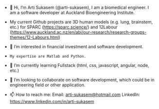 - 👋 Hi, I’m Arti Sukasem (@arti-sukasem), I am a biomedical engineer. I am a software developer at Auckland Bioengineering Institute. 
-  My current Github projects are 3D human models (e.g. lung, brainstem, etc.) for SPARC (https://sparc.science/) and 12Labour (https://www.auckland.ac.nz/en/abi/our-research/research-groups-themes/12-Labours.html)

- 👀 I’m interested in financial investment and software development. 
-     My expertise are Matlab and Python.
- 🌱 I’m currently learning Fullstack (html, css, javascript, angular, node, etc.)
- 💞️ I’m looking to collaborate on software development, which could be in engineering field or other application.
- 📫 How to reach me: 
    Email: arti-sukasem@hotmail.com
    LinkedIn: https://www.linkedin.com/in/arti-sukasem
    
<!---
arti-sukasem/arti-sukasem is a ✨ special ✨ repository because its `README.md` (this file) appears on your GitHub profile.
You can click the Preview link to take a look at your changes.
--->
